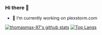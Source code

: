 ### Hi there 👋
- 🔭 I’m currently working on plexstorm.com

[![thomasmax-97's github stats](https://github-readme-stats.vercel.app/api?username=thomasmax-97)](https://github.com/thomasmax-97/github-readme-stats) [![Top Langs](https://github-readme-stats.vercel.app/api/top-langs/?username=thomasmax-97&layout=compact)](https://github.com/thomasmax-97/github-readme-stats)
<!--
**thomasmax-97/thomasmax-97** is a ✨ _special_ ✨ repository because its `README.md` (this file) appears on your GitHub profile.

Here are some ideas to get you started:

- 🔭 I’m currently working on ...
- 🌱 I’m currently learning ...
- 👯 I’m looking to collaborate on ...
- 🤔 I’m looking for help with ...
- 💬 Ask me about ...
- 📫 How to reach me: ...
- 😄 Pronouns: ...
- ⚡ Fun fact: ...
-->
